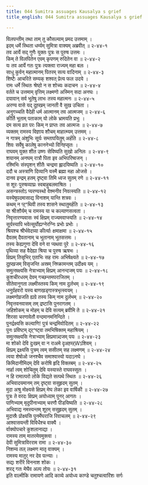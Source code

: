 ```yaml
---
title: 044 Sumitra assuages Kausalya s grief
title_english: 044 Sumitra assuages Kausalya s grief

---
```

<div class="audioEmbed"  caption="श्रीराम-हरिसीताराममूर्ति-घनपाठिभ्यां वचनम्" src="https://archive.org/download/Ramayana-recitation-Sriram-harisItArAmamUrti-Ghanapaati-v2/Kanda_2/Kanda_2_AYK-044-Kousalya_Santhvanam.mp3"></div>

विलपन्तीम् तथा ताम् तु कौसल्याम् प्रमद उत्तमाम् ।  
इदम् धर्मे स्थिता धर्म्यम् सुमित्रा वाक्यम् अब्रवीत् ॥ २-४४-१  
तव आर्ये सद् गुणैः युक्तः पुत्रः स पुरुष उत्तमः ।  
किम् ते विलपितेन एवम् कृपणम् रुदितेन वा ॥ २-४४-२  
यः तव आर्ये गतः पुत्रः त्यक्त्वा राज्यम् महा बलः ।  
साधु कुर्वन् महात्मानम् पितरम् सत्य वादिनाम् ॥ २-४४-३  
शिष्टैः आचरिते सम्यक् शश्वत् प्रेत्य फल उदये ।  
रामः धर्मे स्थितः श्रेष्ठो न स शोच्यः कदाचन ॥ २-४४-४  
वर्तते च उत्तमाम् वृत्तिम् लक्ष्मणो अस्मिन् सदा अनघः ।  
दयावान् सर्व भूतेषु लाभः तस्य महात्मनः ॥ २-४४-५  
अरण्य वासे यद् दुह्खम् जानती वै सुख उचिता ।  
अनुगच्चति वैदेही धर्म आत्मानम् तव आत्मजम् ॥ २-४४-६  
कीर्ति भूताम् पताकाम् यो लोके भ्रामयति प्रभुः ।  
दम सत्य व्रत परः किम् न प्राप्तः तव आत्मजः ॥ २-४४-७  
व्यक्तम् रामस्य विज्ञाय शौचम् माहात्म्यम् उत्तमम् ।  
न गात्रम् अंशुभिः सूर्यः सम्तापयितुम् अर्हति ॥ २-४४-८  
शिवः सर्वेषु कालेषु काननेभ्यो विनिह्सृतः ।  
राघवम् युक्त शीत उष्णः सेविष्यति सुखो अनिलः ॥ २-४४-९  
शयानम् अनघम् रात्रौ पिता इव अभिपरिष्वजन् ।  
रश्मिभिः संस्पृशन् शीतैः चन्द्रमा ह्लादयिष्यति ॥ २-४४-१०  
ददौ च अस्त्राणि दिव्यानि यस्मै ब्रह्मा महा ओजसे ।  
दानव इन्द्रम् हतम् दृष्ट्वा तिमि ध्वज सुतम् रणे ॥ २-४४-११  
स शूरः पुरुषव्याघ्रः स्वबाहुबलमाश्रितः ।  
असन्त्रस्तोऽ प्यरण्यस्थो वेश्मनीव निवत्स्यति ॥ २-४४-१२  
यस्येषुपदमासाद्य विनाशम् यान्ति शत्रवः ।  
कथम् न प्ऱ्^थिवी तस्य शासने स्थातुमर्हति ॥ २-४४-१३  
या श्रीःशौर्यम् च रामस्य या च कल्याणसत्वता ।  
निवृत्तारण्यवासः स्वं क्षिप्रम् राज्यमवाप्स्यति ॥ २-४४-१४  
सूर्यस्यापि भवेत्सूर्योह्यग्नेरग्निः प्रभोः प्रभोः ।  
श्रियश्च श्रीर्भवेदग्र्या कीर्त्याः क्षमाक्षमा ॥ २-४४-१५  
दैवतम् दैवतानाम् च भूतानाम् भूतसत्तमः ।  
तस्य केह्यगुणा देवि वने वा प्यथवा पुरे ॥ २-४४-१६  
पृथिव्या सह वैदेह्या श्रिया च पुरुष ऋषभः ।  
क्षिप्रम् तिसृभिर् एताभिः सह रामः अभिषेक्ष्यते ॥ २-४४-१७  
दुह्खजम् विसृजन्ति अस्रम् निष्क्रामन्तम् उदीक्ष्य यम् ।  
समुत्स्रक्ष्यसि नेत्राभ्याम् क्षिप्रम् आनन्दजम् पयः ॥ २-४४-१८  
कुशचीरधरम् देवम् गच्छन्तमपराजितम् ।  
सीतेवानुगता लक्ष्मीस्तस्य किम् नाम दुर्लभम् ॥ २-४४-१९  
धनुर्ग्रहवरो यस्य बाणखड्गास्त्रभृत्स्वयम् ।  
लक्ष्मणोव्रजति ह्यग्रे तस्य किम् नाम दुर्लभम् ॥ २-४४-२०  
निवृत्तवनवासम् तम् द्रष्टासि पुनरागतम् ।  
जहिशोकम् च मोहम् च देवि सत्यम् ब्रवीमि ते ॥ २-४४-२१  
शिरसा चरणावेतौ वन्दमानमनिन्दिते ।  
पुनर्द्रक्ष्यसि कल्याणि! पुत्रं चन्द्रमिवोदितम् ॥ २-४४-२२  
पुनः प्रविष्टम् द्ऱ्^ष्ट्वा तमभिषिक्तम् महाश्रियम् ।  
समुत्स्रक्ष्यसि नेत्राभ्याम् क्षिप्रमान्न्दजम् पयः ॥ २-४४-२३  
मा शोको देवि दुःखम् वा न राअमे दृअह्य्ऱ्Wऽशिवम् ।  
क्षिप्रम् द्रक्ष्यसि पुत्रम् त्वम् ससीतम् सह लक्ष्मणम् ॥ २-४४-२४  
त्वया शेषोओ जनश्चैव समाश्वास्यो यदाऽनघे ।  
किमिदानीमिदम् देवि करोषि हृदि विक्लबम् ॥ २-४४-२५  
नार्हा त्वम् शोचितुम् देवि यस्यास्ते राघवस्सुतः ।  
न हि रामात्परो लोके विद्यते सत्पथे स्थितः ॥ २-४४-२६  
अभिवादयमानम् तम् दृष्ट्वा ससुहृदम् सुतम् ।  
मुदा अश्रु मोक्ष्यसे क्षिप्रम् मेघ लेका इव वार्षिकी ॥ २-४४-२७  
पुत्रः ते वरदः क्षिप्रम् अयोध्याम् पुनर् आगतः ।  
पाणिभ्याम् मृदुपीनाभ्याम् चरणौ पीडयिष्यति ॥ २-४४-२८  
अभिवाद्य नमस्यन्तम् शूरम् ससुहृदम् सुतम् ।  
मुदास्रैः प्रोक्ष्यसि पुनर्मेघराजि रिवाचलम् ॥ २-४४-२९  
आश्वासयन्ती विविधैश्च वाक्यै ।  
र्वाक्योपचारे कुशलानाद्या ।  
रामस्य ताम् मातरमेवमुक्त्वा ।  
देवी सुमित्राविरराम रामा ॥ २-४४-३०  
निशम्य तल् लक्ष्मण मातृ वाक्यम् ।  
रामस्य मातुर् नर देव पत्न्याः ।  
सद्यः शरीरे विननाश शोकः ।  
शरद् गतः मेघैव अल्प तोयः ॥ २-४४-३१  
इति वाल्मीकि रामायणे आदि काव्ये अयोध्य काण्डे चतुश्चत्वारिंशः सर्गः
